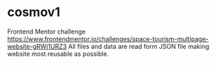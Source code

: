 # cosmov1
Frontend Mentor challenge https://www.frontendmentor.io/challenges/space-tourism-multipage-website-gRWj1URZ3
 All files and data are read form JSON file making website most reusable as possible.

